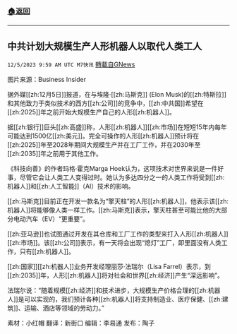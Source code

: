 ###  [:house:返回](README.md)
---


## 中共计划大规模生产人形机器人以取代人类工人
`12/5/2023 9:59 AM UTC M7快讯` [轉載自GNews](https://gnews.org/articles/2073245)

图片来源：Business Insider

据外媒[[zh:12月5日]]报道，在与埃隆·[[zh:马斯克]] (Elon Musk)的[[zh:特斯拉]]和其他致力于类似技术的西方[[zh:公司]]的竞争中，[[zh:中共国]]希望在[[zh:2025]]年之前开始大规模生产自己的人形[[zh:机器人]]。

据[[zh:银行]]巨头[[zh:高盛]]称，人形[[zh:机器人]][[zh:市场]]在短短15年内每年可能达到1500亿[[zh:美元]]。完全可操作的人形[[zh:机器人]]预计将在[[zh:2025]]年至2028年期间大规模生产并在工厂工作，并在2030年至[[zh:2035]]年之前用于其他工作。

《科技向善》的作者玛格·霍克Marga Hoek认为，这项技术对世界来说是一件好事，尽管它会让人类工人变得过时。她认为多达四分之一的人类工作将受到[[zh:机器人]]和[[zh:人工智能]]（AI）技术的影响。

[[zh:马斯克]]目前正在开发一款名为“擎天柱”的人形[[zh:机器人]]，他表示该[[zh:机器人]]将能够像人类一样工作。[[zh:马斯克]]表示，擎天柱甚至可能比他的大部分电动汽车（EV）“更重要”。

[[zh:亚马逊]]也试图通过开发在其仓库和工厂工作的类型来打入人形[[zh:机器人]][[zh:市场]]。该[[zh:公司]]表示，有一天将会出现“熄灯”工厂，即里面没有人类工作，只有[[zh:机器人]]。

[[zh:国家]][[zh:机器人]]业务开发经理丽莎·法瑞尔（Lisa Farrel）表示，到[[zh:2035]]年，人形[[zh:机器人]]将对社会和世界[[zh:经济]]产生“深远影响”。

法瑞尔说：“随着规模[[zh:经济]]和技术进步，大规模生产价格合理的[[zh:机器人]]是可以实现的，我们预计各种[[zh:机器人]]将支持制造业、医疗保健、[[zh:建筑]]、运输、酒店等领域的劳动力。”

       
素材：小红帽  翻译：新街口  编辑：李易通  发布：陶子

